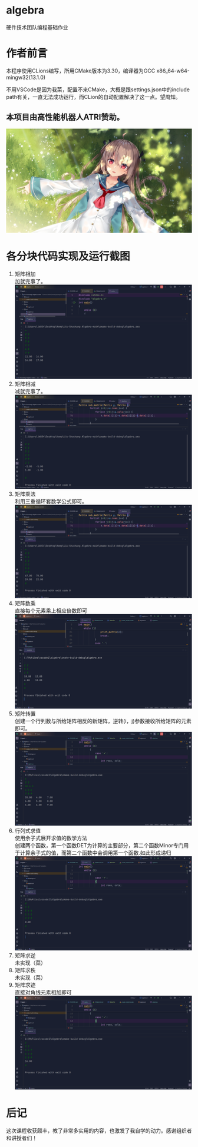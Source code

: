# algebra
硬件技术团队编程基础作业
# 作者前言
本程序使用CLions编写，所用CMake版本为3.30，编译器为GCC x86_64-w64-mingw32(13.1.0)

不用VSCode是因为我菜，配置不来CMake，大概是跟settings.json中的include path有关，一直无法成功运行，而CLion的自动配置解决了这一点。望周知。
## 本项目由高性能机器人ATRI赞助。
![萝卜子最可爱啦！！！！](https://github.com/DearATRI/Liu-Shuchang-Algebra/blob/main/origin_202203071827293004.jpg)
# 各分块代码实现及运行截图
1. 矩阵相加   
加就完事了。  
![矩阵相加](https://github.com/DearATRI/Liu-Shuchang-Algebra/blob/main/Screenshot%202024-07-02%20172823.png)
2. 矩阵相减  
减就完事了。  
![矩阵相减](https://github.com/DearATRI/Liu-Shuchang-Algebra/blob/main/Screenshot%202024-07-02%20173418.png)
3. 矩阵乘法  
利用三重循环套数学公式即可。  
![矩阵相乘](https://github.com/DearATRI/Liu-Shuchang-Algebra/blob/main/Screenshot%202024-07-02%20174950.png)
4. 矩阵数乘  
直接每个元素乘上相应倍数即可
![矩阵数乘](https://github.com/DearATRI/Liu-Shuchang-Algebra/blob/main/Screenshot%202024-07-02%20175846.png)
5. 矩阵转置  
创建一个行列数与所给矩阵相反的新矩阵，逆转(i，j)参数接收所给矩阵的元素即可。  
![矩阵转置](https://github.com/DearATRI/Liu-Shuchang-Algebra/blob/main/Screenshot%202024-07-02%20175955.png)
6. 行列式求值  
使用余子式展开求值的数学方法  
创建两个函数，第一个函数DET为计算的主要部分，第二个函数Minor专门用于计算余子式的值，而第二个函数中会调用第一个函数.如此形成递归  
![行列式求值](https://github.com/DearATRI/Liu-Shuchang-Algebra/blob/main/Screenshot%202024-07-02%20180112.png)
7. 矩阵求逆  
未实现（菜）
8. 矩阵求秩  
未实现（菜）
9. 矩阵求迹  
直接对角线元素相加即可  
![矩阵求迹](https://github.com/DearATRI/Liu-Shuchang-Algebra/blob/main/Screenshot%202024-07-02%20180155.png)
# 后记
这次课程收获颇丰，教了非常多实用的内容，也激发了我自学的动力。感谢组织者和讲授者们！
